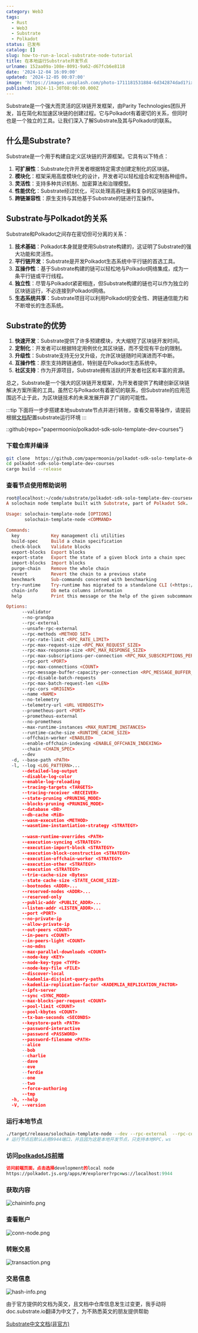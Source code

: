 ```yaml
---
category: Web3
tags:
  - Rust
  - Web3
  - Substrate
  - Polkadot
status: 已发布
catalog: []
slug: how-to-run-a-local-substrate-node-tutorial
title: 在本地运行Substrate开发节点
urlname: 152aa09a-108e-8091-9a62-d67fcb6e8118
date: '2024-12-04 16:09:00'
updated: '2024-12-05 00:07:00'
image: 'https://images.unsplash.com/photo-1711181531884-6d342874dad1?ixlib=rb-4.0.3&q=85&fm=jpg&crop=entropy&cs=srgb'
published: 2024-11-30T08:00:00.000Z
---
```


Substrate是一个强大而灵活的区块链开发框架，由Parity Technologies团队开发，旨在简化和加速区块链的创建过程。它与Polkadot有着密切的关系，但同时也是一个独立的工具。让我们深入了解Substrate及其与Polkadot的联系。


## 什么是Substrate?


Substrate是一个用于构建自定义区块链的开源框架。它具有以下特点：

1. **可扩展性**：Substrate允许开发者根据特定需求创建定制化的区块链。
2. **模块化**：框架采用高度模块化的设计，开发者可以轻松组合和定制各种组件。
3. **灵活性**：支持多种共识机制、加密算法和治理模型。
4. **性能优化**：Substrate经过优化，可以处理高吞吐量和复杂的区块链操作。
5. **跨链兼容性**：原生支持与其他基于Substrate的链进行互操作。

## Substrate与Polkadot的关系


Substrate和Polkadot之间存在密切但可分离的关系：

1. **技术基础**：Polkadot本身就是使用Substrate构建的，这证明了Substrate的强大功能和灵活性。
2. **平行链开发**：Substrate是开发Polkadot生态系统中平行链的首选工具。
3. **互操作性**：基于Substrate构建的链可以轻松地与Polkadot网络集成，成为一条平行链或平行线程。
4. **独立性**：尽管与Polkadot紧密相连，但Substrate构建的链也可以作为独立的区块链运行，不必连接到Polkadot网络。
5. **生态系统共享**：Substrate项目可以利用Polkadot的安全性、跨链通信能力和不断增长的生态系统。

## Substrate的优势

1. **快速开发**：Substrate提供了许多预建模块，大大缩短了区块链开发时间。
2. **定制化**：开发者可以根据特定用例优化其区块链，而不受现有平台的限制。
3. **升级性**：Substrate支持无分叉升级，允许区块链随时间演进而不中断。
4. **互操作性**：原生支持跨链通信，特别是在Polkadot生态系统中。
5. **社区支持**：作为开源项目，Substrate拥有活跃的开发者社区和丰富的资源。

总之，Substrate是一个强大的区块链开发框架，为开发者提供了构建创新区块链解决方案所需的工具。虽然它与Polkadot有着密切的联系，但Substrate的应用范围远不止于此，为区块链技术的未来发展开辟了广阔的可能性。


:::tip
下面将一步步搭建本地substrate节点并进行转账，查看交易等操作，请提前根据[文档](https://substrate-docs.pages.dev/en/install/macos/?mode=light)配置substrate运行环境
:::


::github{repo="papermoonio/polkadot-sdk-solo-template-dev-courses"}


### 下载仓库并编译


```bash
git clone  https://github.com/papermoonio/polkadot-sdk-solo-template-dev-courses 
cd polkadot-sdk-solo-template-dev-courses
cargo build --release
```


### 查看节点使用帮助说明


```prolog
root@localhost:~/code/substrate/polkadot-sdk-solo-template-dev-courses# ./target/release/solochain-template-node -h
A solochain node template built with Substrate, part of Polkadot Sdk.

Usage: solochain-template-node [OPTIONS]
       solochain-template-node <COMMAND>

Commands:
  key            Key management cli utilities
  build-spec     Build a chain specification
  check-block    Validate blocks
  export-blocks  Export blocks
  export-state   Export the state of a given block into a chain spec
  import-blocks  Import blocks
  purge-chain    Remove the whole chain
  revert         Revert the chain to a previous state
  benchmark      Sub-commands concerned with benchmarking
  try-runtime    Try-runtime has migrated to a standalone CLI (<https://github.com/paritytech/try-runtime-cli>). The subcommand exists as a stub and deprecation notice. It will be removed entirely some time after January 2024
  chain-info     Db meta columns information
  help           Print this message or the help of the given subcommand(s)

Options:
      --validator                                                                                Enable validator mode
      --no-grandpa                                                                               Disable GRANDPA
      --rpc-external                                                                             Listen to all RPC interfaces (default: local)
      --unsafe-rpc-external                                                                      Listen to all RPC interfaces
      --rpc-methods <METHOD SET>                                                                 RPC methods to expose. [default: auto] [possible values: auto, safe, unsafe]
      --rpc-rate-limit <RPC_RATE_LIMIT>                                                          RPC rate limiting (calls/minute) for each connection
      --rpc-max-request-size <RPC_MAX_REQUEST_SIZE>                                              Set the maximum RPC request payload size for both HTTP and WS in megabytes [default: 15]
      --rpc-max-response-size <RPC_MAX_RESPONSE_SIZE>                                            Set the maximum RPC response payload size for both HTTP and WS in megabytes [default: 15]
      --rpc-max-subscriptions-per-connection <RPC_MAX_SUBSCRIPTIONS_PER_CONNECTION>              Set the maximum concurrent subscriptions per connection [default: 1024]
      --rpc-port <PORT>                                                                          Specify JSON-RPC server TCP port
      --rpc-max-connections <COUNT>                                                              Maximum number of RPC server connections [default: 100]
      --rpc-message-buffer-capacity-per-connection <RPC_MESSAGE_BUFFER_CAPACITY_PER_CONNECTION>  The number of messages the RPC server is allowed to keep in memory [default: 64]
      --rpc-disable-batch-requests                                                               Disable RPC batch requests
      --rpc-max-batch-request-len <LEN>                                                          Limit the max length per RPC batch request
      --rpc-cors <ORIGINS>                                                                       Specify browser *origins* allowed to access the HTTP & WS RPC servers
      --name <NAME>                                                                              The human-readable name for this node
      --no-telemetry                                                                             Disable connecting to the Substrate telemetry server
      --telemetry-url <URL VERBOSITY>                                                            The URL of the telemetry server to connect to
      --prometheus-port <PORT>                                                                   Specify Prometheus exporter TCP Port
      --prometheus-external                                                                      Expose Prometheus exporter on all interfaces
      --no-prometheus                                                                            Do not expose a Prometheus exporter endpoint
      --max-runtime-instances <MAX_RUNTIME_INSTANCES>                                            The size of the instances cache for each runtime [max: 32] [default: 8]
      --runtime-cache-size <RUNTIME_CACHE_SIZE>                                                  Maximum number of different runtimes that can be cached [default: 2]
      --offchain-worker <ENABLED>                                                                Execute offchain workers on every block [default: when-authority] [possible values: always, never, when-authority]
      --enable-offchain-indexing <ENABLE_OFFCHAIN_INDEXING>                                      Enable offchain indexing API [default: false] [possible values: true, false]
      --chain <CHAIN_SPEC>                                                                       Specify the chain specification
      --dev                                                                                      Specify the development chain
  -d, --base-path <PATH>                                                                         Specify custom base path
  -l, --log <LOG_PATTERN>...                                                                     Sets a custom logging filter (syntax: `<target>=<level>`)
      --detailed-log-output                                                                      Enable detailed log output
      --disable-log-color                                                                        Disable log color output
      --enable-log-reloading                                                                     Enable feature to dynamically update and reload the log filter
      --tracing-targets <TARGETS>                                                                Sets a custom profiling filter
      --tracing-receiver <RECEIVER>                                                              Receiver to process tracing messages [default: log] [possible values: log]
      --state-pruning <PRUNING_MODE>                                                             Specify the state pruning mode
      --blocks-pruning <PRUNING_MODE>                                                            Specify the blocks pruning mode [default: archive-canonical]
      --database <DB>                                                                            Select database backend to use [possible values: rocksdb, paritydb, auto, paritydb-experimental]
      --db-cache <MiB>                                                                           Limit the memory the database cache can use
      --wasm-execution <METHOD>                                                                  Method for executing Wasm runtime code [default: compiled] [possible values: interpreted-i-know-what-i-do, compiled]
      --wasmtime-instantiation-strategy <STRATEGY>                                               The WASM instantiation method to use [default: pooling-copy-on-write] [possible values: pooling-copy-on-write, recreate-instance-copy-on-write, pooling,
                                                                                                 recreate-instance]
      --wasm-runtime-overrides <PATH>                                                            Specify the path where local WASM runtimes are stored
      --execution-syncing <STRATEGY>                                                             Runtime execution strategy for importing blocks during initial sync [possible values: native, wasm, both, native-else-wasm]
      --execution-import-block <STRATEGY>                                                        Runtime execution strategy for general block import (including locally authored blocks) [possible values: native, wasm, both, native-else-wasm]
      --execution-block-construction <STRATEGY>                                                  Runtime execution strategy for constructing blocks [possible values: native, wasm, both, native-else-wasm]
      --execution-offchain-worker <STRATEGY>                                                     Runtime execution strategy for offchain workers [possible values: native, wasm, both, native-else-wasm]
      --execution-other <STRATEGY>                                                               Runtime execution strategy when not syncing, importing or constructing blocks [possible values: native, wasm, both, native-else-wasm]
      --execution <STRATEGY>                                                                     The execution strategy that should be used by all execution contexts [possible values: native, wasm, both, native-else-wasm]
      --trie-cache-size <Bytes>                                                                  Specify the state cache size [default: 67108864]
      --state-cache-size <STATE_CACHE_SIZE>                                                      DEPRECATED: switch to `--trie-cache-size`
      --bootnodes <ADDR>...                                                                      Specify a list of bootnodes
      --reserved-nodes <ADDR>...                                                                 Specify a list of reserved node addresses
      --reserved-only                                                                            Whether to only synchronize the chain with reserved nodes
      --public-addr <PUBLIC_ADDR>...                                                             Public address that other nodes will use to connect to this node
      --listen-addr <LISTEN_ADDR>...                                                             Listen on this multiaddress
      --port <PORT>                                                                              Specify p2p protocol TCP port
      --no-private-ip                                                                            Always forbid connecting to private IPv4/IPv6 addresses
      --allow-private-ip                                                                         Always accept connecting to private IPv4/IPv6 addresses
      --out-peers <COUNT>                                                                        Number of outgoing connections we're trying to maintain [default: 8]
      --in-peers <COUNT>                                                                         Maximum number of inbound full nodes peers [default: 32]
      --in-peers-light <COUNT>                                                                   Maximum number of inbound light nodes peers [default: 100]
      --no-mdns                                                                                  Disable mDNS discovery (default: true)
      --max-parallel-downloads <COUNT>                                                           Maximum number of peers from which to ask for the same blocks in parallel [default: 5]
      --node-key <KEY>                                                                           Secret key to use for p2p networking
      --node-key-type <TYPE>                                                                     Crypto primitive to use for p2p networking [default: ed25519] [possible values: ed25519]
      --node-key-file <FILE>                                                                     File from which to read the node's secret key to use for p2p networking
      --discover-local                                                                           Enable peer discovery on local networks
      --kademlia-disjoint-query-paths                                                            Require iterative Kademlia DHT queries to use disjoint paths
      --kademlia-replication-factor <KADEMLIA_REPLICATION_FACTOR>                                Kademlia replication factor [default: 20]
      --ipfs-server                                                                              Join the IPFS network and serve transactions over bitswap protocol
      --sync <SYNC_MODE>                                                                         Blockchain syncing mode. [default: full] [possible values: full, fast, fast-unsafe, warp]
      --max-blocks-per-request <COUNT>                                                           Maximum number of blocks per request [default: 64]
      --pool-limit <COUNT>                                                                       Maximum number of transactions in the transaction pool [default: 8192]
      --pool-kbytes <COUNT>                                                                      Maximum number of kilobytes of all transactions stored in the pool [default: 20480]
      --tx-ban-seconds <SECONDS>                                                                 How long a transaction is banned for
      --keystore-path <PATH>                                                                     Specify custom keystore path
      --password-interactive                                                                     Use interactive shell for entering the password used by the keystore
      --password <PASSWORD>                                                                      Password used by the keystore
      --password-filename <PATH>                                                                 File that contains the password used by the keystore
      --alice                                                                                    Shortcut for `--name Alice --validator`
      --bob                                                                                      Shortcut for `--name Bob --validator`
      --charlie                                                                                  Shortcut for `--name Charlie --validator`
      --dave                                                                                     Shortcut for `--name Dave --validator`
      --eve                                                                                      Shortcut for `--name Eve --validator`
      --ferdie                                                                                   Shortcut for `--name Ferdie --validator`
      --one                                                                                      Shortcut for `--name One --validator`
      --two                                                                                      Shortcut for `--name Two --validator`
      --force-authoring                                                                          Enable authoring even when offline
      --tmp                                                                                      Run a temporary node
  -h, --help                                                                                     Print help (see more with '--help')
  -V, --version                                                                                  Print version
```


### 运行本地节点


```bash
./target/release/solochain-template-node --dev --rpc-external  --rpc-cors all
# 运行节点后默认占用9944端口，并且因为这是本地开发节点，只支持本地RPC，ws
```


### 访问[polkadotJS前端](https://polkadot.js.org/apps/#/explorer?rpc=ws://localhost:9944)


```prolog
访问前端页面，点击选择development的local node
https://polkadot.js.org/apps/#/explorer?rpc=ws://localhost:9944
```


### 获取内容


![chaininfo.png](https://prod-files-secure.s3.us-west-2.amazonaws.com/5d24fe63-e567-4804-86f9-9fdc62e13082/89be5adf-5619-4306-be75-45b425e3c446/chaininfo.png?X-Amz-Algorithm=AWS4-HMAC-SHA256&X-Amz-Content-Sha256=UNSIGNED-PAYLOAD&X-Amz-Credential=ASIAZI2LB466VHXK6UPL%2F20250320%2Fus-west-2%2Fs3%2Faws4_request&X-Amz-Date=20250320T213232Z&X-Amz-Expires=3600&X-Amz-Security-Token=IQoJb3JpZ2luX2VjED0aCXVzLXdlc3QtMiJHMEUCIBhEd6HBtoqXTlQ9R9PybyQzzPDJhxHKvDuuo5Q%2Fx61uAiEA1cu2RJtkfLmFm%2BmHpOTdPR2ejogvH8Bs9KDy8W4oZbYqiAQIlv%2F%2F%2F%2F%2F%2F%2F%2F%2F%2FARAAGgw2Mzc0MjMxODM4MDUiDHLTDEfjYIHDwQytPyrcA1v9piIO%2FEaron0%2FwTKUEXQasbeC%2Bp0%2BpoTgydU8Z%2FiKI%2BexN7l6kvjB3jKmtVSZpSbOytn2zbFxBUmvm8ywXrWBdcejxjz9nSJ2soqwNuJqs23RKSEIHYpuaNuENscz%2FjSHhzst77T8pZ0D2Hfz8DNJEsrOWx2E3ppV4vuOOj0hHvEYG9DjmkO2zgaVPzUFbRHsyxxyY%2Bb5Kk3%2Bjdv47Ghb2R2lfBLvkV7%2BufP1Yb94uAQCi5WGj4AmwH6%2FN2wFHJmxyPTQU07MJh%2BHZQ2SxiVGDqGD0KxNwE7q%2BKh6OpeASUyeUHBZOSw98f5Tr9mWBXbTxnmDWvHdT3RqAFBsyvdRJYk5F1%2F3v1NHllfo86g8tKFMlgIGfB%2ForFIyH0s8wLvktO1gkphG2wR3vBwopYTHjekZBeKZ%2FIICi796OQ6Ajhv0o99esj1xPfPc5aFBrINFMrUA%2FIGkPIDsq1ueQ8PmIMBwoONAE8HkIlFov9BUE6g0G83ZjBcEGyXpld1LQys5EL9rMMH3Cj%2BJDk6wuVMqTdArl%2BcPC4HHVgOni5QJn25OGNHysOPtKLMKiHb6aSzJqgagJipDva7m1Hxb2ixQvhRHvx3bSm%2BonuUlYZcp%2ByVYu9zqlvfdiHqKMNSE8r4GOqUBJXP9Y5z4FlL%2Ft%2FUhPFWjbQDZ9YDFOiyNNDU%2BiFAPgXf7IAG0LrJvZN54X%2F%2FGOL0LXx3iVk8DFdidY3vYo7a1kySppe1dEaoQMJH02gtbufuBU%2FAV%2F%2FEtFVpaw50iVTjmQfWhP8w6n6C1MWGQtFyyj5QcNgq5hdafRFI12Ftr54kXX9D6tTinwQIKCk2ZNAmDGhEZYAAZOQIgPBGS2LSQOieVFWTW&X-Amz-Signature=72b04823f4a0a6cb67194a83c88c088c9a11b6ab1dfe8f349b1673e932fce0b3&X-Amz-SignedHeaders=host&x-id=GetObject)


### 查看账户


![conn-node.png](https://prod-files-secure.s3.us-west-2.amazonaws.com/5d24fe63-e567-4804-86f9-9fdc62e13082/05964f92-c6d8-42d1-b4a1-b3a852295683/conn-node.png?X-Amz-Algorithm=AWS4-HMAC-SHA256&X-Amz-Content-Sha256=UNSIGNED-PAYLOAD&X-Amz-Credential=ASIAZI2LB466VHXK6UPL%2F20250320%2Fus-west-2%2Fs3%2Faws4_request&X-Amz-Date=20250320T213232Z&X-Amz-Expires=3600&X-Amz-Security-Token=IQoJb3JpZ2luX2VjED0aCXVzLXdlc3QtMiJHMEUCIBhEd6HBtoqXTlQ9R9PybyQzzPDJhxHKvDuuo5Q%2Fx61uAiEA1cu2RJtkfLmFm%2BmHpOTdPR2ejogvH8Bs9KDy8W4oZbYqiAQIlv%2F%2F%2F%2F%2F%2F%2F%2F%2F%2FARAAGgw2Mzc0MjMxODM4MDUiDHLTDEfjYIHDwQytPyrcA1v9piIO%2FEaron0%2FwTKUEXQasbeC%2Bp0%2BpoTgydU8Z%2FiKI%2BexN7l6kvjB3jKmtVSZpSbOytn2zbFxBUmvm8ywXrWBdcejxjz9nSJ2soqwNuJqs23RKSEIHYpuaNuENscz%2FjSHhzst77T8pZ0D2Hfz8DNJEsrOWx2E3ppV4vuOOj0hHvEYG9DjmkO2zgaVPzUFbRHsyxxyY%2Bb5Kk3%2Bjdv47Ghb2R2lfBLvkV7%2BufP1Yb94uAQCi5WGj4AmwH6%2FN2wFHJmxyPTQU07MJh%2BHZQ2SxiVGDqGD0KxNwE7q%2BKh6OpeASUyeUHBZOSw98f5Tr9mWBXbTxnmDWvHdT3RqAFBsyvdRJYk5F1%2F3v1NHllfo86g8tKFMlgIGfB%2ForFIyH0s8wLvktO1gkphG2wR3vBwopYTHjekZBeKZ%2FIICi796OQ6Ajhv0o99esj1xPfPc5aFBrINFMrUA%2FIGkPIDsq1ueQ8PmIMBwoONAE8HkIlFov9BUE6g0G83ZjBcEGyXpld1LQys5EL9rMMH3Cj%2BJDk6wuVMqTdArl%2BcPC4HHVgOni5QJn25OGNHysOPtKLMKiHb6aSzJqgagJipDva7m1Hxb2ixQvhRHvx3bSm%2BonuUlYZcp%2ByVYu9zqlvfdiHqKMNSE8r4GOqUBJXP9Y5z4FlL%2Ft%2FUhPFWjbQDZ9YDFOiyNNDU%2BiFAPgXf7IAG0LrJvZN54X%2F%2FGOL0LXx3iVk8DFdidY3vYo7a1kySppe1dEaoQMJH02gtbufuBU%2FAV%2F%2FEtFVpaw50iVTjmQfWhP8w6n6C1MWGQtFyyj5QcNgq5hdafRFI12Ftr54kXX9D6tTinwQIKCk2ZNAmDGhEZYAAZOQIgPBGS2LSQOieVFWTW&X-Amz-Signature=49f3b7bfd6f94d83663ecc18905f60d127439043d8f3a303e75ce9b07dd8674c&X-Amz-SignedHeaders=host&x-id=GetObject)


### 转账交易


![transaction.png](https://prod-files-secure.s3.us-west-2.amazonaws.com/5d24fe63-e567-4804-86f9-9fdc62e13082/65593d3b-9b56-4fbe-a383-1447c903127f/transaction.png?X-Amz-Algorithm=AWS4-HMAC-SHA256&X-Amz-Content-Sha256=UNSIGNED-PAYLOAD&X-Amz-Credential=ASIAZI2LB466VHXK6UPL%2F20250320%2Fus-west-2%2Fs3%2Faws4_request&X-Amz-Date=20250320T213232Z&X-Amz-Expires=3600&X-Amz-Security-Token=IQoJb3JpZ2luX2VjED0aCXVzLXdlc3QtMiJHMEUCIBhEd6HBtoqXTlQ9R9PybyQzzPDJhxHKvDuuo5Q%2Fx61uAiEA1cu2RJtkfLmFm%2BmHpOTdPR2ejogvH8Bs9KDy8W4oZbYqiAQIlv%2F%2F%2F%2F%2F%2F%2F%2F%2F%2FARAAGgw2Mzc0MjMxODM4MDUiDHLTDEfjYIHDwQytPyrcA1v9piIO%2FEaron0%2FwTKUEXQasbeC%2Bp0%2BpoTgydU8Z%2FiKI%2BexN7l6kvjB3jKmtVSZpSbOytn2zbFxBUmvm8ywXrWBdcejxjz9nSJ2soqwNuJqs23RKSEIHYpuaNuENscz%2FjSHhzst77T8pZ0D2Hfz8DNJEsrOWx2E3ppV4vuOOj0hHvEYG9DjmkO2zgaVPzUFbRHsyxxyY%2Bb5Kk3%2Bjdv47Ghb2R2lfBLvkV7%2BufP1Yb94uAQCi5WGj4AmwH6%2FN2wFHJmxyPTQU07MJh%2BHZQ2SxiVGDqGD0KxNwE7q%2BKh6OpeASUyeUHBZOSw98f5Tr9mWBXbTxnmDWvHdT3RqAFBsyvdRJYk5F1%2F3v1NHllfo86g8tKFMlgIGfB%2ForFIyH0s8wLvktO1gkphG2wR3vBwopYTHjekZBeKZ%2FIICi796OQ6Ajhv0o99esj1xPfPc5aFBrINFMrUA%2FIGkPIDsq1ueQ8PmIMBwoONAE8HkIlFov9BUE6g0G83ZjBcEGyXpld1LQys5EL9rMMH3Cj%2BJDk6wuVMqTdArl%2BcPC4HHVgOni5QJn25OGNHysOPtKLMKiHb6aSzJqgagJipDva7m1Hxb2ixQvhRHvx3bSm%2BonuUlYZcp%2ByVYu9zqlvfdiHqKMNSE8r4GOqUBJXP9Y5z4FlL%2Ft%2FUhPFWjbQDZ9YDFOiyNNDU%2BiFAPgXf7IAG0LrJvZN54X%2F%2FGOL0LXx3iVk8DFdidY3vYo7a1kySppe1dEaoQMJH02gtbufuBU%2FAV%2F%2FEtFVpaw50iVTjmQfWhP8w6n6C1MWGQtFyyj5QcNgq5hdafRFI12Ftr54kXX9D6tTinwQIKCk2ZNAmDGhEZYAAZOQIgPBGS2LSQOieVFWTW&X-Amz-Signature=270a5743834540848701f3e885b78eb756ed63502899b5df64317d7368e0bffe&X-Amz-SignedHeaders=host&x-id=GetObject)


### 交易信息


![hash-info.png](https://prod-files-secure.s3.us-west-2.amazonaws.com/5d24fe63-e567-4804-86f9-9fdc62e13082/7b9b0ba8-edf2-4998-9e9d-9cde7a64aa23/hash-info.png?X-Amz-Algorithm=AWS4-HMAC-SHA256&X-Amz-Content-Sha256=UNSIGNED-PAYLOAD&X-Amz-Credential=ASIAZI2LB466VHXK6UPL%2F20250320%2Fus-west-2%2Fs3%2Faws4_request&X-Amz-Date=20250320T213232Z&X-Amz-Expires=3600&X-Amz-Security-Token=IQoJb3JpZ2luX2VjED0aCXVzLXdlc3QtMiJHMEUCIBhEd6HBtoqXTlQ9R9PybyQzzPDJhxHKvDuuo5Q%2Fx61uAiEA1cu2RJtkfLmFm%2BmHpOTdPR2ejogvH8Bs9KDy8W4oZbYqiAQIlv%2F%2F%2F%2F%2F%2F%2F%2F%2F%2FARAAGgw2Mzc0MjMxODM4MDUiDHLTDEfjYIHDwQytPyrcA1v9piIO%2FEaron0%2FwTKUEXQasbeC%2Bp0%2BpoTgydU8Z%2FiKI%2BexN7l6kvjB3jKmtVSZpSbOytn2zbFxBUmvm8ywXrWBdcejxjz9nSJ2soqwNuJqs23RKSEIHYpuaNuENscz%2FjSHhzst77T8pZ0D2Hfz8DNJEsrOWx2E3ppV4vuOOj0hHvEYG9DjmkO2zgaVPzUFbRHsyxxyY%2Bb5Kk3%2Bjdv47Ghb2R2lfBLvkV7%2BufP1Yb94uAQCi5WGj4AmwH6%2FN2wFHJmxyPTQU07MJh%2BHZQ2SxiVGDqGD0KxNwE7q%2BKh6OpeASUyeUHBZOSw98f5Tr9mWBXbTxnmDWvHdT3RqAFBsyvdRJYk5F1%2F3v1NHllfo86g8tKFMlgIGfB%2ForFIyH0s8wLvktO1gkphG2wR3vBwopYTHjekZBeKZ%2FIICi796OQ6Ajhv0o99esj1xPfPc5aFBrINFMrUA%2FIGkPIDsq1ueQ8PmIMBwoONAE8HkIlFov9BUE6g0G83ZjBcEGyXpld1LQys5EL9rMMH3Cj%2BJDk6wuVMqTdArl%2BcPC4HHVgOni5QJn25OGNHysOPtKLMKiHb6aSzJqgagJipDva7m1Hxb2ixQvhRHvx3bSm%2BonuUlYZcp%2ByVYu9zqlvfdiHqKMNSE8r4GOqUBJXP9Y5z4FlL%2Ft%2FUhPFWjbQDZ9YDFOiyNNDU%2BiFAPgXf7IAG0LrJvZN54X%2F%2FGOL0LXx3iVk8DFdidY3vYo7a1kySppe1dEaoQMJH02gtbufuBU%2FAV%2F%2FEtFVpaw50iVTjmQfWhP8w6n6C1MWGQtFyyj5QcNgq5hdafRFI12Ftr54kXX9D6tTinwQIKCk2ZNAmDGhEZYAAZOQIgPBGS2LSQOieVFWTW&X-Amz-Signature=178b4478a567bc767b659fe142c726e532870bb0b08f629a218861f4dc6977f8&X-Amz-SignedHeaders=host&x-id=GetObject)


由于官方提供的文档为英文，且文档中仓库信息发生过变更，我手动将doc.substrate.io翻译为中文了，为不熟悉英文的朋友提供帮助


[ Substrate中文文档(非官方)](https://substrate-docs.pages.dev/en/tutorials/build-a-blockchain/?mode=light)

